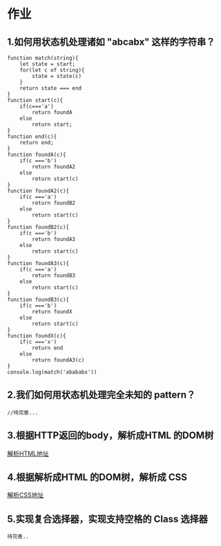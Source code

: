# 作业

##  1.如何用状态机处理诸如 "abcabx" 这样的字符串？
```
function match(string){
    let state = start;
    for(let c of string){
        state = state(c)
    }
    return state === end
}
function start(c){
    if(c==='a')
        return foundA
    else
        return start;
}
function end(c){
    return end;
}
function foundA(c){
    if(c ==='b')
        return foundA2
    else 
        return start(c)
}
function foundA2(c){
    if(c ==='a')
        return foundB2
    else 
        return start(c)
}
function foundB2(c){
    if(c ==='b')
        return foundA3
    else 
        return start(c)
}
function foundA3(c){
    if(c ==='a')
        return foundB3
    else 
        return start(c)
}
function foundB3(c){
    if(c ==='b')
        return foundX
    else 
        return start(c)
}
function foundX(c){
    if(c ==='x')
        return end
    else 
        return foundA3(c)
}
console.log(match('abababx'))
```


## 2.我们如何用状态机处理完全未知的 pattern？
```
//待完善...
```
## 3.根据HTTP返回的body，解析成HTML 的DOM树

[解析HTML地址](https://github.com/bakenray/Frontend-01-Template/tree/master/week06/tb_parser_html)

## 4.根据解析成HTML 的DOM树，解析成 CSS

[解析CSS地址](https://github.com/bakenray/Frontend-01-Template/tree/master/week06/tb_parser_css)

## 5.实现复合选择器，实现支持空格的 Class 选择器
```
待完善.. 
```